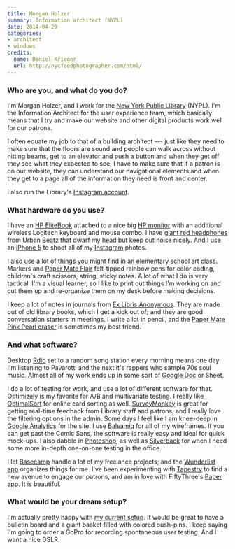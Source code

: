 ```yaml
---
title: Morgan Holzer
summary: Information architect (NYPL)
date: 2014-04-29
categories:
- architect
- windows
credits:
  name: Daniel Krieger
  url: http://nycfoodphotographer.com/html/
---
```


### Who are you, and what do you do?

I'm Morgan Holzer, and I work for the [New York Public Library](http://www.nypl.org/ "The NYPL's website.") (NYPL). I'm the Information Architect for the user experience team, which basically means that I try and make our website and other digital products work well for our patrons.

I often equate my job to that of a building architect --- just like they need to make sure that the floors are sound and people can walk across without hitting beams, get to an elevator and push a button and when they get off they see what they expected to see, I have to make sure that if a patron is on our website, they can understand our navigational elements and when they get to a page all of the information they need is front and center.

I also run the Library's [Instagram account](http://instagram.com/nypl "The NYPL's Instagram account.").

### What hardware do you use?

I have an [HP EliteBook][elitebook-2570p] attached to a nice big [HP monitor][zr2440w] with an additional wireless Logitech keyboard and mouse combo. I have [giant red headphones][tempo] from Urban Beatz that dwarf my head but keep out noise nicely. And I use an [iPhone 5][iphone-5] to shoot all of my [Instagram][instagram-ios] photos. 

I also use a lot of things you might find in an elementary school art class. Markers and [Paper Mate Flair][flair-point-guard] felt-tipped rainbow pens for color coding, children's craft scissors, string, sticky notes. A lot of what I do is very tactical. I'm a visual learner, so I like to print out things I'm working on and cut them up and re-organize them on my desk before making decisions. 

I keep a lot of notes in journals from [Ex Libris Anonymous](http://www.exlibrisanonymous.com/ "Notebooks made out of old books."). They are made out of old library books, which I get a kick out of; and they are good conversation starters in meetings. I write a lot in pencil, and the [Paper Mate Pink Pearl eraser][pink-pearl] is sometimes my best friend.

### And what software?

Desktop [Rdio][] set to a random song station every morning means one day I'm listening to Pavarotti and the next it's rappers who sample 70s soul music. Almost all of my work ends up in some sort of [Google Doc][google-docs] or Sheet.

I do a lot of testing for work, and use a lot of different software for that. Optimizely is my favorite for A/B and multivariate testing. I really like [OptimalSort][] for online card sorting as well. [SurveyMonkey][] is great for getting real-time feedback from Library staff and patrons, and I really love the filtering options in the admin. Some days I feel like I am knee-deep in [Google Analytics][google-analytics] for the site. I use [Balsamiq][mockups] for all of my wireframes. If you can get past the Comic Sans, the software is really easy and ideal for quick mock-ups. I also dabble in [Photoshop][], as well as [Silverback][] for when I need some more in-depth one-on-one testing in the office.

I let [Basecamp][] handle a lot of my freelance projects; and the [Wunderlist app][wunderlist] organizes things for me. I've been experimenting with [Tapestry][] to find a new avenue to engage our patrons, and am in love with FiftyThree's [Paper app][paper-ios]. It is beautiful.

### What would be your dream setup?

I'm actually pretty happy with [my current setup](http://instagram.com/p/ksqPNVijTi/ "A photo of Morgan's desk."). It would be great to have a bulletin board and a giant basket filled with colored push-pins. I keep saying I'm going to order a GoPro for recording spontaneous user testing. And I want a nice DSLR.

[basecamp]: https://basecamp.com/ "Web-based project management."
[elitebook-2570p]: http://web.archive.org/web/20190508115053/https://www.amazon.com/HP-EliteBook-2570p-C6Z49UT-Notebook/dp/B009PHTFQO "A 12.5 inch PC laptop."
[flair-point-guard]: http://web.archive.org/web/20230203144036/http://www.amazon.com/Paper-Mate-Point-Guard-Porous-Colored/dp/B000J09CO6 "A marker pen."
[google-analytics]: https://marketingplatform.google.com/about/analytics/ "Web analytics."
[google-docs]: https://en.wikipedia.org/wiki/Google_Docs "A web-based office suite."
[instagram-ios]: https://apps.apple.com/us/app/instagram/id389801252 "A photo taking/sharing app."
[iphone-5]: https://en.wikipedia.org/wiki/IPhone_5 "A smartphone."
[mockups]: https://balsamiq.com/wireframes/ "Drawing-like mockup software."
[optimalsort]: http://www.optimalworkshop.com/optimalsort/ "A card sorting service."
[paper-ios]: http://wetransfer.com/paper "A notebook/drawing app."
[photoshop]: https://www.adobe.com/products/photoshop.html "A bitmap image editor."
[pink-pearl]: https://www.amazon.com/Paper-Mate-70521-Premium-Erasers/dp/B00094H4LU "An eraser."
[rdio]: http://web.archive.org/web/20151209115835/http://www.rdio.com:80/home/en-us/ "A music streaming service."
[silverback]: https://silverbackapp.com/ "Usability testing software for the Mac."
[surveymonkey]: https://www.surveymonkey.com/ "An online survey service."
[tapestry]: http://web.archive.org/web/20171026091201/http://tapestrylabs.com:80/ "A service for sharing short stories."
[tempo]: http://web.archive.org/web/20190508114940/https://www.amazon.com/Urban-Beatz-Tempo-Headphone-Mic/dp/B008OEI1GE "Headphones with a mic."
[wunderlist]: http://web.archive.org/web/20210128064548/https://www.wunderlist.com/ "A cloud-syncing to-do manager."
[zr2440w]: https://www.amazon.com/HP-ZR2440w-24-inch-Backlit-Monitor/dp/B005O9RPQE "A 24 inch LED monitor."
